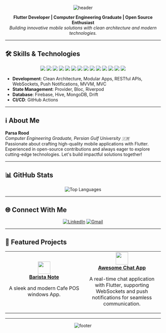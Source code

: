 <!-- Professional Header -->
<p align="center">
  <img src="https://capsule-render.vercel.app/api?type=rect&color=1E3A8A&height=100&section=header&text=Parsa%20Rood&fontSize=40&fontColor=FFFFFF&font=Roboto" alt="header"/>
</p>

<p align="center">
  <b>Flutter Developer | Computer Engineering Graduate | Open Source Enthusiast</b><br>
  <i>Building innovative mobile solutions with clean architecture and modern technologies.</i>
</p>

---

## 🛠 Skills & Technologies

<p align="center">
  <img src="https://img.shields.io/badge/Flutter-1E3A8A?style=flat-square&logo=flutter&logoColor=FFFFFF"/>
  <img src="https://img.shields.io/badge/Dart-1E3A8A?style=flat-square&logo=dart&logoColor=FFFFFF"/>
  <img src="https://img.shields.io/badge/Firebase-FFCA28?style=flat-square&logo=firebase&logoColor=000000"/>
  <img src="https://img.shields.io/badge/Git-181717?style=flat-square&logo=git&logoColor=FFFFFF"/>
  <img src="https://img.shields.io/badge/GitHub-181717?style=flat-square&logo=github&logoColor=FFFFFF"/>
  <img src="https://img.shields.io/badge/Hive-FFD700?style=flat-square&logo=hive&logoColor=000000"/>
  <img src="https://img.shields.io/badge/Figma-F24E1E?style=flat-square&logo=figma&logoColor=FFFFFF"/>
  <img src="https://img.shields.io/badge/MongoDB-47A248?style=flat-square&logo=mongodb&logoColor=FFFFFF"/>
  <img src="https://img.shields.io/badge/MVVM-1E3A8A?style=flat-square&logoColor=FFFFFF"/>
  <img src="https://img.shields.io/badge/Clean%20Architecture-4F46E5?style=flat-square&logoColor=FFFFFF"/>
  <img src="https://img.shields.io/badge/Riverpod-0EA5E9?style=flat-square&logoColor=FFFFFF"/>
  <img src="https://img.shields.io/badge/BLoC-2563EB?style=flat-square&logoColor=FFFFFF"/>
    <img src="https://img.shields.io/badge/Provider-2563EB?style=flat-square&logoColor=FFFFFF"/>
    <img src="https://img.shields.io/badge/Drift%20Database-0F766E?style=flat-square&logoColor=FFFFFF"/>


</p>


- **Development**: Clean Architecture, Modular Apps, RESTful APIs, WebSockets, Push Notifications, MVVM, MVC
- **State Management**: Provider, Bloc, Riverpod
- **Database**: Firebase, Hive, MongoDB, Drift
- **CI/CD**: GitHub Actions

---

## ℹ️ About Me

**Parsa Rood**  
*Computer Engineering Graduate, Persian Gulf University 🇮🇷*  
Passionate about crafting high-quality mobile applications with Flutter. Experienced in open-source contributions and always eager to explore cutting-edge technologies. Let's build impactful solutions together!

---

## 📊 GitHub Stats

<p align="center">
  <img src="https://github-readme-stats.vercel.app/api/top-langs/?username=parsard&layout=compact&theme=onedark&hide_border=true" alt="Top Languages" />

</p>

---

## 🌐 Connect With Me

<p align="center">
  <a href="https://www.linkedin.com/in/parsa-rood-0424bb27a/"><img alt="LinkedIn" src="https://img.shields.io/badge/LinkedIn-0A66C2?style=flat-square&logo=linkedin&logoColor=FFFFFF"></a>
  <a href="mailto:parsaroodhastam@gmail.com"><img alt="Gmail" src="https://img.shields.io/badge/Gmail-D14836?style=flat-square&logo=gmail&logoColor=FFFFFF"></a>
</p>

---

## 🚀 Featured Projects

<table align="center">
  <tr>
    <td align="center" width="50%">
      <a href="https://github.com/parsard/barista_notes">
        <img src="https://skillicons.dev/icons?i=flutter" height="40"/>
        <br>
        <b>Barista Note</b>
      </a>
      <br>
      <p>A sleek and modern Cafe POS windows App.</p>
    </td>
    <td align="center" width="50%">
      <a href="https://github.com/parsard/ChatRoom">
        <img src="https://skillicons.dev/icons?i=flutter" height="40"/>
        <br>
        <b>Awesome Chat App</b>
      </a>
      <br>
      <p>A real-time chat application with Flutter, supporting WebSockets and push notifications for seamless communication.</p>
    </td>
  </tr>
</table>

---

<!-- Professional Footer -->
<p align="center">
  <img src="https://capsule-render.vercel.app/api?type=rect&color=1E3A8A&height=80&section=footer&fontColor=FFFFFF&font=Roboto" alt="footer"/>
</p>

